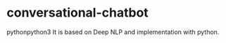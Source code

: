 # conversational-chatbot

<g xmlns="http://www.w3.org/2000/svg" clip-path="url(#r)"><rect width="49" height="20" fill="#555"/><rect x="49" width="17" height="20" fill="#4c1"/><rect width="66" height="20" fill="url(#s)"/></g>
<g xmlns="http://www.w3.org/2000/svg" fill="#fff" text-anchor="middle" font-family="Verdana,Geneva,DejaVu Sans,sans-serif" text-rendering="geometricPrecision" font-size="110"><text aria-hidden="true" x="255" y="150" fill="#010101" fill-opacity=".3" transform="scale(.1)" textLength="390">python</text><text x="255" y="140" transform="scale(.1)" fill="#fff" textLength="390">python</text><text aria-hidden="true" x="565" y="150" fill="#010101" fill-opacity=".3" transform="scale(.1)" textLength="70">3</text></g>
It is based on Deep NLP and implementation with python. 
